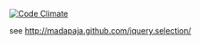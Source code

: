 [![Code Climate](https://codeclimate.com/github/madapaja/jquery.selection.png)](https://codeclimate.com/github/madapaja/jquery.selection)

see http://madapaja.github.com/jquery.selection/
